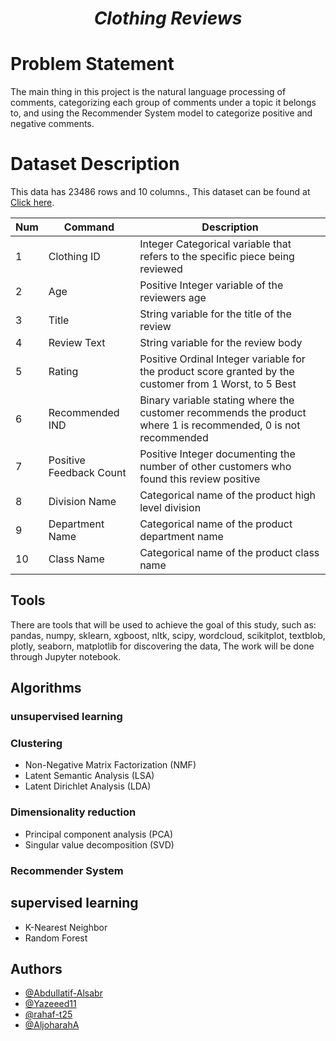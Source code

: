 # <p  align="center">  *Clothing Reviews* </p>

# Problem Statement
The main thing in this project is the natural language processing of comments, categorizing each group of comments under a topic it belongs to, and using the Recommender System model to categorize positive and negative comments.

# Dataset Description
This data has 23486 rows and 10 columns., This dataset can be found at [Click here](https://www.kaggle.com/nicapotato/womens-ecommerce-clothing-reviews).



| Num | Command | Description |
| --- | --- | --- |
| 1  | Clothing ID | Integer Categorical variable that refers to the specific piece being reviewed |
| 2  | Age | Positive Integer variable of the reviewers age |
| 3  | Title | String variable for the title of the review |
| 4  | Review Text | String variable for the review body |
| 5  | Rating | Positive Ordinal Integer variable for the product score granted by the customer from 1 Worst, to 5 Best |
| 6  | Recommended IND | Binary variable stating where the customer recommends the product where 1 is recommended, 0 is not recommended |
| 7  | Positive Feedback Count | Positive Integer documenting the number of other customers who found this review positive |
| 8  | Division Name | Categorical name of the product high level division |
| 9  | Department Name | Categorical name of the product department name |
| 10 | Class Name | Categorical name of the product class name |



## Tools
There are tools that will be used to achieve the goal of this study, such as: pandas, numpy, sklearn, xgboost, nltk, scipy, wordcloud, scikitplot, textblob, plotly, seaborn, matplotlib for discovering the data, The work will be done through Jupyter notebook.

## Algorithms
### unsupervised learning
### Clustering
- Non-Negative Matrix Factorization (NMF)
- Latent Semantic Analysis (LSA)
- Latent Dirichlet Analysis (LDA)
### Dimensionality reduction
- Principal component analysis (PCA)
- Singular value decomposition (SVD)
### Recommender System
## supervised learning
- K-Nearest Neighbor
- Random Forest 

## Authors
- [@Abdullatif-Alsabr](https://github.com/Abdullatif-Alsabr)
- [@Yazeeed11](https://github.com/Yazeeed11)
- [@rahaf-t25](https://github.com/Rahaf-t25)
- [@AljoharahA](https://github.com/AljoharahA)

